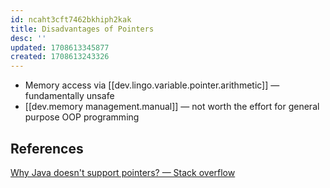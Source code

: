```yaml
---
id: ncaht3cft7462bkhiph2kak
title: Disadvantages of Pointers
desc: ''
updated: 1708613345877
created: 1708613243326
---
```



- Memory access via [[dev.lingo.variable.pointer.arithmetic]] — fundamentally unsafe
- [[dev.memory management.manual]] — not worth the effort for general purpose OOP programming

## References

[Why Java doesn't support pointers? — Stack overflow](https://stackoverflow.com/questions/9595636/why-java-doesnt-support-pointers)

